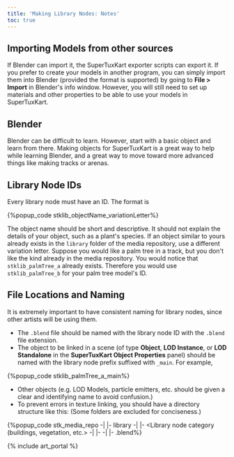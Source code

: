 ```yaml
---
title: 'Making Library Nodes: Notes'
toc: true
---
```

## Importing Models from other sources

If Blender can import it, the SuperTuxKart exporter scripts can export it. If you prefer to create your models in another program, you can simply import them into Blender (provided the format is supported) by going to **File > Import** in Blender's info window. However, you will still need to set up materials and other properties to be able to use your models in SuperTuxKart.

## Blender

Blender can be difficult to learn. However, start with a basic object and learn from there. Making objects for SuperTuxKart is a great way to help while learning Blender, and a great way to move toward more advanced things like making tracks or arenas.

## Library Node IDs

Every library node must have an ID. The format is

{%popup_code stklib_objectName_variationLetter%}

The object name should be short and descriptive. It should not explain the details of your object, such as a plant's species. If an object similar to yours already exists in the `library` folder of the media repository, use a different variation letter. Suppose you would like a palm tree in a track, but you don't like the kind already in the media repository. You would notice that `stklib_palmTree_a` already exists. Therefore you would use `stklib_palmTree_b` for your palm tree model's ID.

## File Locations and Naming

It is extremely important to have consistent naming for library nodes, since other artists will be using them.

* The `.blend` file should be named with the library node ID with the `.blend` file extension.
* The object to be linked in a scene (of type **Object**, **LOD Instance**, or **LOD Standalone** in the **SuperTuxKart Object Properties** panel) should be named with the library node prefix suffixed with `_main`. For example,

{%popup_code stklib_palmTree_a_main%}

* Other objects (e.g. LOD Models, particle emitters, etc. should be given a clear and identifying name to avoid confusion.)
* To prevent errors in texture linking, you should have a directory structure like this: (Some folders are excluded for conciseness.)

{%popup_code
stk_media_repo -|
                |- library -|
                            |- <Library node category (buildings, vegetation, etc.> -|
                                                                                     |- <Library node ID> -|
                                                                                                           |- <Library node ID>.blend%}

{% include art_portal %}
